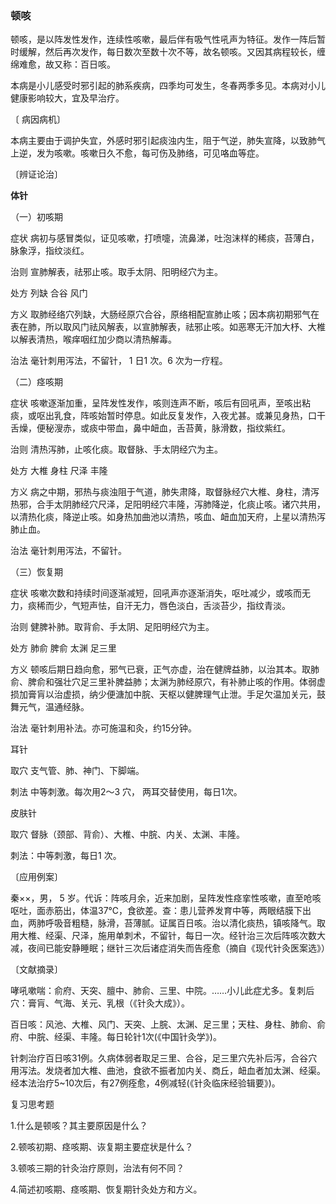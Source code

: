 ### 顿咳

顿咳，是以阵发性发作，连续性咳嗽，最后伴有吸气性吼声为特征。发作一阵后暂时缓解，然后再次发作，每日数次至数十次不等，故名顿咳。又因其病程较长，缠绵难愈，故又称：百日咳。

本病是小儿感受时邪引起的肺系疾病，四季均可发生，冬春两季多见。本病对小儿健康影响较大，宜及早治疗。

〔 病因病机〕

本病主要由于调护失宜，外感时邪引起痰浊内生，阻于气逆，肺失宣降，以致肺气上逆，发为咳嗽。咳嗽日久不愈，每可伤及肺络，可见咯血等症。

〔辨证论治〕

**体针**

（一）初咳期

症状  病初与感冒类似，证见咳嗽，打喷嚏，流鼻涕，吐泡沫样的稀痰，苔薄白，脉象浮，指纹淡红。

治则  宣肺解表，祛邪止咳。取手太阴、阳明经穴为主。

处方  列缺  合谷  风门

方义  取肺经络穴列缺，大肠经原穴合谷，原络相配宣肺止咳；因本病初期邪气在表在肺，所以取风门祛风解表，以宣肺解表，祛邪止咳。如恶寒无汗加大杼、大椎以解表清热，喉痒咽红加少商以清热解毒。

治法 毫针刺用泻法，不留针， 1 日1 次。6 次为一疗程。

（二）痉咳期

症状  咳嗽逐渐加重，呈阵发性发作，咳则连声不断，咳后有回吼声，至咳出粘痰，或呕出乳食，阵咳始暂时停息。如此反复发作，入夜尤甚。或兼见身热，口干舌燥，便秘溲赤，或痰中带血，鼻中衄血，舌苔黄，脉滑数，指纹紫红。

治则  清热泻肺，止咳化痰。取督脉、手太阴经穴为主。

处方  大椎  身柱  尺泽  丰隆

方义  病之中期，邪热与痰浊阻于气道，肺失肃降，取督脉经穴大椎、身柱，清泻热邪，合手太阴肺经穴尺泽，足阳明经穴丰隆，泻肺降逆，化痰止咳。诸穴共用，以清热化痰，降逆止咳。如身热加曲池以清热，咳血、衄血加天府，上星以清热泻肺止血。

治法  毫针刺用泻法，不留针。

（三）恢复期

症状  咳嗽次数和持续时间逐渐减短，回吼声亦逐渐消失，呕吐减少，或咳而无力，痰稀而少，气短声怯，自汗无力，唇色淡白，舌淡苔少，指纹青淡。

治则  健脾补肺。取背俞、手太阴、足阳明经穴为主。

处方  肺俞  脾俞  太渊  足三里

方义  顿咳后期日趋向愈，邪气已衰，正气亦虚，治在健牌益肺，以治其本。取肺俞、脾俞和强壮穴足三里补脾益肺；太渊为肺经原穴，有补肺止咳的作用。体弱虚损加膏肓以治虚损，纳少便溏加中脘、天枢以健脾理气止泄。手足欠温加关元，鼓舞元气，温通经脉。

治法  毫针刺用补法。亦可施温和灸，约15分钟。

耳针

取穴  支气管、肺、神门、下脚端。

刺法  中等刺激。每次用2～3 穴， 两耳交替使用，每日1次。

皮肤针

取穴  督脉（颈部、背俞）、大椎、中脘、内关、太渊、丰隆。

刺法：中等刺激，每日1 次。

〔应用例案〕

秦××，男， 5 岁。代诉：阵咳月余，近来加剧，呈阵发性痉挛性咳嗽，直至呛咳呕吐，面赤筋出，体温37℃，食欲差。查：患儿营养发育中等，两眼结膜下出血，两肺呼吸音粗糙，脉滑，苔薄腻。证属百日咳。治以清化痰热，镇咳降气。取用大椎、经渠、尺泽，施用单刺术，不留针，每日一次。经针治三次后阵咳次数大减，夜间已能安静睡眠；继针三次后诸症消失而告痊愈（摘自《现代针灸医案选》）

〔文献摘录〕

哮吼嗽喘：俞府、天突、膻中、肺俞、三里、中院。……小儿此症尤多。复刺后穴：膏肓、气海、关元、乳根（《针灸大成》）。

百日咳：风池、大椎、风门、天突、上脘、太渊、足三里；天柱、身柱、肺俞、俞府、中脘、经渠、丰隆。每日轮针1次(《中国针灸学》)。

针刺治疗百日咳31例。久病体弱者取足三里、合谷，足三里穴先补后泻，合谷穴用泻法。发烧者加大椎、曲池，食欲不振者加内关、商丘，衄血者加太渊、经渠。经本法治疗5~10次后，有27例痊愈，4例减轻(《针灸临床经验辑要》)。

复习思考题

1.什么是顿咳？其主要原因是什么？

2.顿咳初期、痉咳期、诙复期主要症状是什么？

3.顿咳三期的针灸治疗原则，治法有何不同？

4.简述初咳期、痉咳期、恢复期针灸处方和方义。

